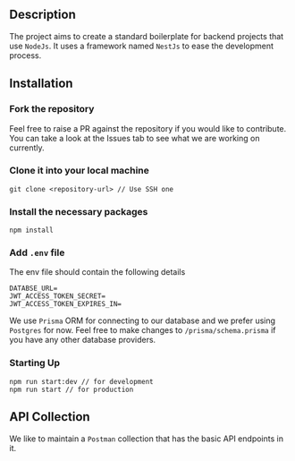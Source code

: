 ## Description

The project aims to create a standard boilerplate for backend projects that use `NodeJs`. It uses a framework named `NestJs` to ease the development process.

## Installation

### Fork the repository <br />
Feel free to raise a PR against the repository if you would like to contribute. You can take a look at the Issues tab to see what we are working on currently.

### Clone it into your local machine
```
git clone <repository-url> // Use SSH one
```

### Install the necessary packages
```
npm install
```

### Add `.env` file

The env file should contain the following details

```
DATABSE_URL=
JWT_ACCESS_TOKEN_SECRET=
JWT_ACCESS_TOKEN_EXPIRES_IN=
```

We use `Prisma` ORM for connecting to our database and we prefer using `Postgres` for now. Feel free to make changes to `/prisma/schema.prisma` if you have any other database providers.

### Starting Up
```
npm run start:dev // for development
npm run start // for production
```

## API Collection

We like to maintain a `Postman` collection that has the basic API endpoints in it. 

<!-- https://www.postman.com/lunar-module-astronomer-25021796/workspace/boilerplates/collection/27784767-90e6e01c-f8ff-4154-83c4-40f5273ae364?action=share&creator=27784767 -->

 